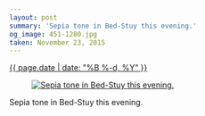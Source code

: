 ```yaml
---
layout: post
summary: 'Sepia tone in Bed-Stuy this evening.'
og_image: 451-1280.jpg
taken: November 23, 2015
---
```


<div class="post">
 <time>
  <a href="/451">
   {{ page.date | date: "%B %-d, %Y" }}
  </a>
 </time>
 <a href="/451">
  <figure data-taken="11/23/2015">
   <img alt="Sepia tone in Bed-Stuy this evening." sizes="(min-width: 700px) 50vw, calc(100vw - 2rem)" src="{{ site.assets_url }}/451-640.jpg" srcset="{{ site.assets_url }}/451-1280.jpg 1280w, {{ site.assets_url }}/451-960.jpg 960w, {{ site.assets_url }}/451-640.jpg 640w, {{ site.assets_url }}/451-320.jpg 320w"/>
  </figure>
 </a>
 <span>
  Sepia tone in Bed-Stuy this evening.
 </span>
</div>
